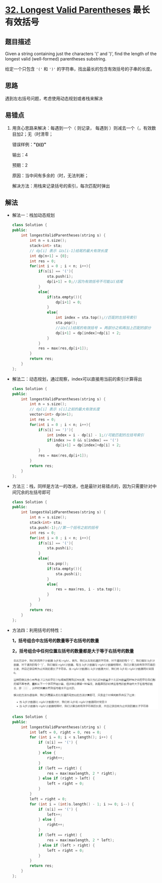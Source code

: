 # [32. Longest Valid Parentheses](https://leetcode-cn.com/problems/longest-valid-parentheses/) 最长有效括号

## 题目描述

Given a string containing just the characters '(' and ')', find the length of the longest valid (well-formed) parentheses substring.

给定一个只包含 `'('` 和 `')'` 的字符串，找出最长的包含有效括号的子串的长度。

## 思路

遇到左右括号问题，考虑使用动态规划或者栈来解决

## 易错点

1. 用贪心思路来解决：每遇到一个（ 则记录， 每遇到 ）则减去一个（，有效数目加2；无（时清零；

   错误样例：**"()(()"** 

   输出：4

   预期：2

   原因：当中间有多余的（时，无法判断；

   解决方法：用栈来记录括号的索引，每次匹配时弹出

## 解法

* 解法一：栈加动态规划

  ```c++
  class Solution {
  public:
      int longestValidParentheses(string s) {
          int n = s.size();
          stack<int> sta;
          // dp[i] 表示 以s[i-1]结尾的最大有效长度
          int dp[n+1] = {0};
          int res = 0;
          for(int i = 0 ; i < n; i++){
              if(s[i] == '('){
                  sta.push(i);
                  dp[i+1] = 0;//因为有效括号不可能以(结尾
              }              
              else{
                  if(sta.empty()){
                      dp[i+1] = 0;
                  }   
                  else{
                      int index = sta.top();//匹配的左括号索引
                      sta.pop();
                      //以s[i]结尾的有效括号 = 两部分之和再加上匹配的部分
                      dp[i+1] = dp[index]+dp[i] + 2;
                  }
              }
              res = max(res,dp[i+1]);
          }
          return res;
      }
  };
  ```

* 解法二：动态规划，通过观察，index可以直接用当前的索引计算得出

  ```c++
  class Solution {
  public:
      int longestValidParentheses(string s) {
          int n = s.size();
          // dp[i] 表示 s[i]之前的最大有效长度
          vector<int> dp(n+1);
          int res = 0;
          for(int i = 0 ; i < n; i++){      
              if(s[i] == ')'){ 
                  int index = i - dp[i] - 1;//可能匹配的左括号索引
                  if(index >= 0 && s[index] == '(')
                      dp[i+1] = dp[index]+dp[i] + 2;
              }
              res = max(res,dp[i+1]);
          }
          return res;
      }
  };
  ```

* 方法三：栈，同样是方法一的改进，也是最针对易错点的，因为只需要针对中间冗余的左括号即可

  ```c++
  class Solution {
  public:
      int longestValidParentheses(string s) {
          int n = s.size();
          stack<int> sta;
          sta.push(-1);//第一个括号之前的括号
          int res = 0;
          for(int i = 0 ; i < n; i++){
              if(s[i] == '('){
                  sta.push(i);
              }              
              else{
                  sta.pop();
                  if(sta.empty()){
                      sta.push(i);
                  }
                  else{
                      res = max(res, i - sta.top());
                  }
              }
          }
          return res;
      }
  };
  ```

* 方法四：利用括号的特性：

  **1，括号组合中左括号的数量等于右括号的数量**

  **2，括号组合中任何位置左括号的数量都是大于等于右括号的数量**

  ![image-20200704100121499](https://raw.githubusercontent.com/ImAlien/pictures/master/img/image-20200704100121499.png)

  ```c++
  class Solution {
  public:
      int longestValidParentheses(string s) {
          int left = 0, right = 0, res = 0;
          for (int i = 0; i < s.length(); i++) {
              if (s[i] == '(') {
                  left++;
              } else {
                  right++;
              }
              if (left == right) {
                  res = max(maxlength, 2 * right);
              } else if (right > left) {
                  left = right = 0;
              }
          }
          left = right = 0;
          for (int i = (int)s.length() - 1; i >= 0; i--) {
              if (s[i] == '(') {
                  left++;
              } else {
                  right++;
              }
              if (left == right) {
                  res = max(maxlength, 2 * left);
              } else if (left > right) {
                  left = right = 0;
              }
          }
          return res;
      }
  };
  ```

  

